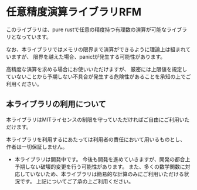 
# 任意精度演算ライブラリRFM
このライブラリは、pure rustで任意の精度持つ有理数の演算が可能なライブラリとなっています。

なお、本ライブラリではメモリの限界まで演算ができるように理論上は組まれていますが、
限界を越えた場合、panic!が発生する可能性があります。

高精度な演算を求める場合にお使いいただけますが、
厳密には上限値を規定していないことから予期しない不具合が発生する危険性があることを承知の上でご利用ください。

## 本ライブラリの利用について

本ライブラリはMITライセンスの制限を守っていただければご自由にご利用いただけます。

本ライブラリを利用するにあたっては利用者の責任において用いるものとし、
作者は一切保証しません。

- 本ライブラリは開発中です。
今後も開発を進めていきますが、開発の都合上予期しない破壊的変更を行う可能性があります。
また、多くの数学関数に対応していないため、本ライブラリは簡易的な計算のみにご利用いただける状況です。
上記についてご了承の上ご利用ください。
